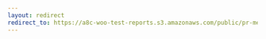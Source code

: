 ```yaml
---
layout: redirect
redirect_to: https://a8c-woo-test-reports.s3.amazonaws.com/public/pr-merge/41744/e2e/index.html
---
```

